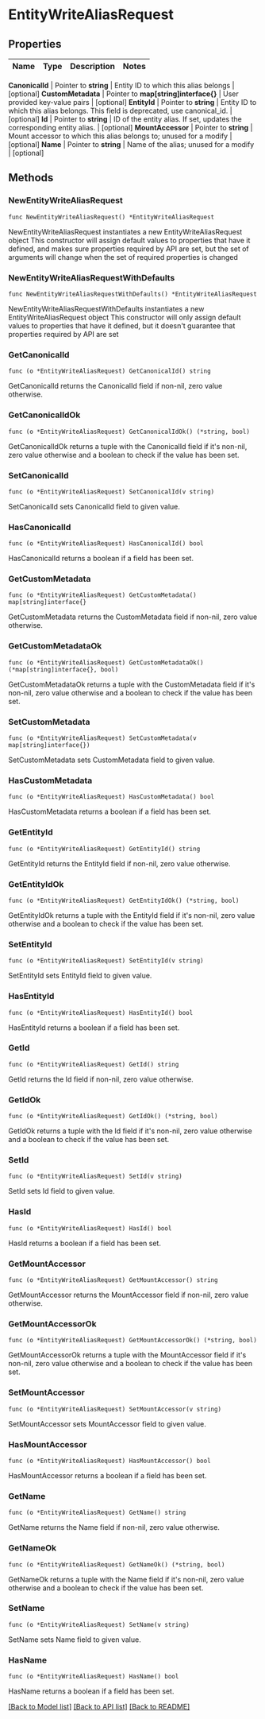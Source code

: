 # EntityWriteAliasRequest


## Properties

Name | Type | Description | Notes
------------ | ------------- | ------------- | -------------


**CanonicalId** | Pointer to **string** | Entity ID to which this alias belongs | [optional] 
**CustomMetadata** | Pointer to **map[string]interface{}** | User provided key-value pairs | [optional] 
**EntityId** | Pointer to **string** | Entity ID to which this alias belongs. This field is deprecated, use canonical_id. | [optional] 
**Id** | Pointer to **string** | ID of the entity alias. If set, updates the corresponding entity alias. | [optional] 
**MountAccessor** | Pointer to **string** | Mount accessor to which this alias belongs to; unused for a modify | [optional] 
**Name** | Pointer to **string** | Name of the alias; unused for a modify | [optional] 



## Methods


### NewEntityWriteAliasRequest

`func NewEntityWriteAliasRequest() *EntityWriteAliasRequest`

NewEntityWriteAliasRequest instantiates a new EntityWriteAliasRequest object
This constructor will assign default values to properties that have it defined,
and makes sure properties required by API are set, but the set of arguments
will change when the set of required properties is changed

### NewEntityWriteAliasRequestWithDefaults

`func NewEntityWriteAliasRequestWithDefaults() *EntityWriteAliasRequest`

NewEntityWriteAliasRequestWithDefaults instantiates a new EntityWriteAliasRequest object
This constructor will only assign default values to properties that have it defined,
but it doesn't guarantee that properties required by API are set


### GetCanonicalId

`func (o *EntityWriteAliasRequest) GetCanonicalId() string`

GetCanonicalId returns the CanonicalId field if non-nil, zero value otherwise.

### GetCanonicalIdOk

`func (o *EntityWriteAliasRequest) GetCanonicalIdOk() (*string, bool)`

GetCanonicalIdOk returns a tuple with the CanonicalId field if it's non-nil, zero value otherwise
and a boolean to check if the value has been set.

### SetCanonicalId

`func (o *EntityWriteAliasRequest) SetCanonicalId(v string)`

SetCanonicalId sets CanonicalId field to given value.


### HasCanonicalId

`func (o *EntityWriteAliasRequest) HasCanonicalId() bool`

HasCanonicalId returns a boolean if a field has been set.




### GetCustomMetadata

`func (o *EntityWriteAliasRequest) GetCustomMetadata() map[string]interface{}`

GetCustomMetadata returns the CustomMetadata field if non-nil, zero value otherwise.

### GetCustomMetadataOk

`func (o *EntityWriteAliasRequest) GetCustomMetadataOk() (*map[string]interface{}, bool)`

GetCustomMetadataOk returns a tuple with the CustomMetadata field if it's non-nil, zero value otherwise
and a boolean to check if the value has been set.

### SetCustomMetadata

`func (o *EntityWriteAliasRequest) SetCustomMetadata(v map[string]interface{})`

SetCustomMetadata sets CustomMetadata field to given value.


### HasCustomMetadata

`func (o *EntityWriteAliasRequest) HasCustomMetadata() bool`

HasCustomMetadata returns a boolean if a field has been set.




### GetEntityId

`func (o *EntityWriteAliasRequest) GetEntityId() string`

GetEntityId returns the EntityId field if non-nil, zero value otherwise.

### GetEntityIdOk

`func (o *EntityWriteAliasRequest) GetEntityIdOk() (*string, bool)`

GetEntityIdOk returns a tuple with the EntityId field if it's non-nil, zero value otherwise
and a boolean to check if the value has been set.

### SetEntityId

`func (o *EntityWriteAliasRequest) SetEntityId(v string)`

SetEntityId sets EntityId field to given value.


### HasEntityId

`func (o *EntityWriteAliasRequest) HasEntityId() bool`

HasEntityId returns a boolean if a field has been set.




### GetId

`func (o *EntityWriteAliasRequest) GetId() string`

GetId returns the Id field if non-nil, zero value otherwise.

### GetIdOk

`func (o *EntityWriteAliasRequest) GetIdOk() (*string, bool)`

GetIdOk returns a tuple with the Id field if it's non-nil, zero value otherwise
and a boolean to check if the value has been set.

### SetId

`func (o *EntityWriteAliasRequest) SetId(v string)`

SetId sets Id field to given value.


### HasId

`func (o *EntityWriteAliasRequest) HasId() bool`

HasId returns a boolean if a field has been set.




### GetMountAccessor

`func (o *EntityWriteAliasRequest) GetMountAccessor() string`

GetMountAccessor returns the MountAccessor field if non-nil, zero value otherwise.

### GetMountAccessorOk

`func (o *EntityWriteAliasRequest) GetMountAccessorOk() (*string, bool)`

GetMountAccessorOk returns a tuple with the MountAccessor field if it's non-nil, zero value otherwise
and a boolean to check if the value has been set.

### SetMountAccessor

`func (o *EntityWriteAliasRequest) SetMountAccessor(v string)`

SetMountAccessor sets MountAccessor field to given value.


### HasMountAccessor

`func (o *EntityWriteAliasRequest) HasMountAccessor() bool`

HasMountAccessor returns a boolean if a field has been set.




### GetName

`func (o *EntityWriteAliasRequest) GetName() string`

GetName returns the Name field if non-nil, zero value otherwise.

### GetNameOk

`func (o *EntityWriteAliasRequest) GetNameOk() (*string, bool)`

GetNameOk returns a tuple with the Name field if it's non-nil, zero value otherwise
and a boolean to check if the value has been set.

### SetName

`func (o *EntityWriteAliasRequest) SetName(v string)`

SetName sets Name field to given value.


### HasName

`func (o *EntityWriteAliasRequest) HasName() bool`

HasName returns a boolean if a field has been set.









[[Back to Model list]](../README.md#documentation-for-models) [[Back to API list]](../README.md#documentation-for-api-endpoints) [[Back to README]](../README.md)


